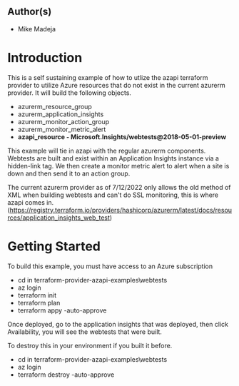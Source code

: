 ## Author(s)
- Mike Madeja

# Introduction 
This is a self sustaining example of how to utlize the azapi terraform provider to utilize Azure resources that do not exist in the current azurerm provider. It will build the following objects.
- azurerm_resource_group
- azurerm_application_insights
- azurerm_monitor_action_group
- azurerm_monitor_metric_alert
- **azapi_resource - Microsoft.Insights/webtests@2018-05-01-preview**

This example will tie in azapi with the regular azurerm components.
Webtests are built and exist within an Application Insights instance via a hidden-link tag. We then create a monitor metric alert to alert when a site is down and then send it to an action group. 

The current azurerm provider as of 7/12/2022 only allows the old method of XML when building webtests and can't do SSL monitoring, this is where azapi comes in. (https://registry.terraform.io/providers/hashicorp/azurerm/latest/docs/resources/application_insights_web_test)

# Getting Started
To build this example, you must have access to an Azure subscription
- cd in terraform-provider-azapi-examples\webtests
- az login
- terraform init
- terraform plan
- terraform appy -auto-approve 

Once deployed, go to the application insights that was deployed, then click Availability, you will see the webtests that were built.

To destroy this in your environment if you built it before.
- cd in terraform-provider-azapi-examples\webtests
- az login
- terraform destroy -auto-approve